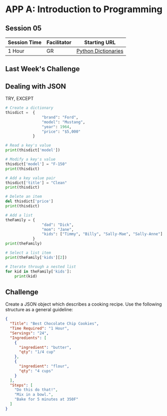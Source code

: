 # APP A: Introduction to Programming
## Session 05

|Session Time|Facilitator|Starting URL                                                          |
|------------|-----------|----------------------------------------------------------------------|
|1 Hour      |GR         |[Python Dictionaries](https://www.w3schools.com/python/python_dictionaries.asp)     |

## Last Week's Challenge

## Dealing with JSON
TRY, EXCEPT
```py
# Create a dictionary
thisdict =  {
                "brand": "Ford",
                "model": "Mustang",
                "year": 1964,
                "price": "$5,000"
            }

# Read a key's value
print(thisdict['model'])

# Modify a key's value
thisdict['model'] = "F-150"
print(thisdict)

# Add a key value pair
thisdict['title'] = "Clean"
print(thisdict)

# Delete an item
del thisdict['price']
print(thisdict)

# Add a list
theFamily = {
                "dad": "Dick",
                "mom": "Jane",
                "kids": ["Timmy", "Billy", "Sally-Mae", "Sally-Anne"]
            }
print(theFamily)

# Select a list item
print(theFamily['kids'][2])

# Iterate through a nested list
for kid in theFamily['kids']:
    print(kid)
```

## Challenge
Create a JSON object which describes a cooking recipe.
Use the following structure as a general guideline:
```json
{
  "Title": "Best Chocolate Chip Cookies",
  "Time Required": "1 Hour",
  "Servings": "24",
  "Ingredients": [
    {
      "ingredient": "butter",
      "qty": "1/4 cup"
    },
    {
      "ingredient": "flour",
      "qty": "4 cups"
    }
  ],
  "Steps": [
    "Do this do that!",
    "Mix in a bowl.",
    "Bake for 5 minutes at 350F"
  ]
}
```
